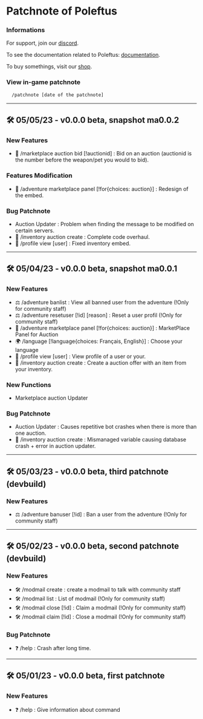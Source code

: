 # Patchnote of Poleftus

### Informations

For support, join our [discord](https://discord.gg/CrQ7UTN8am).

To see the documentation related to Poleftus: [documentation](https://github.com/PoNexiOFF/Poleftus-Information/blob/main/documentation.md).

To buy somethings, visit our [shop](https://ponexi.mysellix.io/).

### View in-game patchnote

```bash
  /patchnote [date of the patchnote]
```
---

## 🛠 05/05/23 - v0.0.0 beta, snapshot ma0.0.2

### New Features

* 🛒 /marketplace auction bid [!auctionid]  : Bid on an auction (auctionid is the number before the weapon/pet you would to bid).

### Features Modification

* 🛒 /adventure marketplace panel [!for{choices: auction}] : Redesign of the embed.

### Bug Patchnote

* Auction Updater : Problem when finding the message to be modified on certain servers.
* 🧭 /inventory auction create : Complete code overhaul.
* 🧭 /profile view [user] : Fixed inventory embed.

---

## 🛠 05/04/23 - v0.0.0 beta, snapshot ma0.0.1

### New Features

* ⚖️ /adventure banlist  : View all banned user from the adventure (!Only for community staff)
* ⚖️ /adventure resetuser [!id] [reason]  : Reset a user profil (!Only for community staff)
* 🛒 /adventure marketplace panel [!for{choices: auction}] : MarketPlace Panel for Auction
* 🌍 /language [!language{choices: Français, English}] : Choose your language
* 🧭 /profile view [user] : View profile of a user or your.
* 🧭 /inventory auction create : Create a auction offer with an item from your inventory.

### New Functions

* Marketplace auction Updater

### Bug Patchnote

* Auction Updater : Causes repetitive bot crashes when there is more than one auction.
* 🧭 /inventory auction create : Mismanaged variable causing database crash + error in auction updater.

---

## 🛠 05/03/23 - v0.0.0 beta, third patchnote (devbuild)

### New Features

* ⚖️ /adventure banuser [!id] : Ban a user from the adventure (!Only for community staff)

---

## 🛠 05/02/23 - v0.0.0 beta, second patchnote (devbuild)

### New Features

* 🛠️ /modmail create : create a modmail to talk with community staff
* 🛠️ /modmail list : List of modmail (!Only for community staff)
* 🛠️ /modmail close [!id] : Claim a modmail (!Only for community staff)
* 🛠️ /modmail claim [!id] : Close a modmail (!Only for community staff)

### Bug Patchnote 
* ❓ /help : Crash after long time.

---

## 🛠 05/01/23 - v0.0.0 beta, first patchnote

### New Features

* ❓ /help : Give information about command
